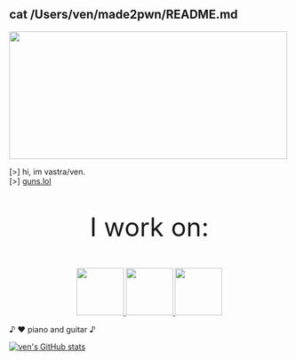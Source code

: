 ## cat /Users/ven/made2pwn/README.md

<img src="https://github.com/user-attachments/assets/5c504274-819e-4ddc-9e86-07ba722b31e4" width="500" height="230">

[>] hi, im vastra/ven. \
[>] [guns.lol](https://guns.lol/ginkgo)

<p align="center" style="font-size: 46px;">I work on:</p>

<p align="center" dir="auto">
  <a href="https://www.apple.com/macos/">
    <img src="https://img.shields.io/badge/macOS-000000?style=flat&logo=apple&logoColor=white" style="width: 85px; height: auto;">
  </a>

  <a href="https://kernel.org/">
    <img src="https://img.shields.io/badge/Linux-FCC624?style=flat&logo=linux&logoColor=black" style="width: 85px; height: auto;">
  </a>

  <a href="https://nixos.org/">
    <img src="https://img.shields.io/badge/NixOS-5277C3?style=flat&logo=nixos&logoColor=white" style="width: 85px; height: auto;">
  </a>
  
</p>

♪ ♥️ piano and guitar ♪

[![ven's GitHub stats](https://github-readme-stats.vercel.app/api/top-langs/?username=made2pwn&langs_count=6&theme=rose_pine)](https://github.com/anuraghazra/github-readme-stats)
